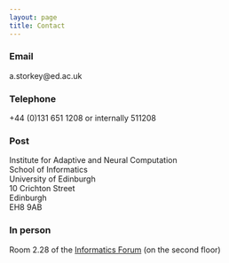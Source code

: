 ```yaml
---
layout: page
title: Contact
---
```


### <i class="fa fa-envelope"></i> Email

a&#46;storkey&#x2063;&#64;&#x2063;ed&#46;ac&#46;uk

### <i class="fa fa-phone"></i> Telephone

+44 (0)131 651 1208 or internally 511208

### <i class="fa fa-building"></i> Post

Institute for Adaptive and Neural Computation  
School of Informatics  
University of Edinburgh  
10 Crichton Street  
Edinburgh  
EH8 9AB

### <i class="fa fa-male"></i> In person

Room 2.28 of the [Informatics Forum](http://www.ed.ac.uk/informatics/about/location) (on the second floor)
